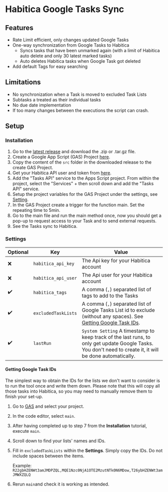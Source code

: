 # Habitica Google Tasks Sync

## Features
- Rate Limit efficient, only changes updated Google Tasks
- One-way synchronization from Google Tasks to Habitica
    - Syncs tasks that have been unmarked again (with a limit of Habitica auto delete and only 30 latest marked tasks)
    - Auto deletes Habitica tasks when Google Task got deleted
- Add default Tags for easy searching

## Limitations
- No synchronization when a Task is moved to excluded Task Lists
- Subtasks a treated as their individual tasks
- No due date implementation
- If too many changes between the executions the script can crash.

## Setup
### Installation
1. Go to the [latest release](./releases/latest) and download the .zip or .tar.gz file.
2. Create a Google App Script (GAS) Project [here](https://script.google.com).
3. Copy the content of the `src` folder in the downloaded release to the create GAS Project.
4. Get your Habitica API user and token from [here](https://habitica.com/user/settings/api).
5. Add the "Tasks API" service to the Apps Script project. From within the project, select the "Services" + then scroll down and add the "Tasks API" service.
6. Setup the project variables for the GAS Project under the settings, see [Setting](#settings).
7. In the GAS Project create a trigger for the function main. Set the repeating time to 5min.
8. Go to the main file and run the main method once, now you should get a pop-up to request access to your Task and to send external requests.
9. See the Tasks sync to Habitica.


### Settings
| Optional | Key | Value |
| --- | --- | --- |
| :x: | `habitica_api_key` | The Api key for your Habitica account |
| :x: | `habitica_api_user` | The Api user for your Habitica account |
| :heavy_check_mark: | `habitica_tags` | A comma (`,`) separated list of tags to add to the Tasks |
| :heavy_check_mark: | `excludedTaskLists` | A comma (`,`) separated list of Google Tasks List id to exclude (without any spaces). See [Getting Google Task IDs](#getting-google-task-ids). |
| :heavy_check_mark: | `lastRun` | `System Setting` A timestamp to keep track of the last runs, to only get update Google Tasks. You don't need to create it, it will be done automatically. |



#### Getting Google Task IDs
The simplest way to obtain the IDs for the lists we don't want to consider is to run the tool once and write them down. Please note that this will copy all those tasks into Habitica, so you may need to manually remove them to finish your set-up.

1. Go to [GAS](https://script.google.com/home) and select your project.
2. In the code editor, select `main`.
3. After having completed up to step 7 from the **Installation** tutorial, execute `main`.
4. Scroll down to find your lists' names and IDs.
5. Fill in `excludedTaskLists` within the **Settings**. Simply copy the IDs. Do not include spaces between the items.

   Example: `R22gbHZENWt3amJMDPZQL,MQE1Nzc0NjA1OTE2MzutNTk0N6MDow,T26ybHZENWt3amJMWXZQLQ`
7. Rerun `main`and check it is working as intended.
